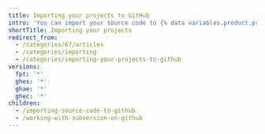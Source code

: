```yaml
---
title: Importing your projects to GitHub
intro: 'You can import your source code to {% data variables.product.product_name %} using a variety of different methods.'
shortTitle: Importing your projects
redirect_from:
  - /categories/67/articles
  - /categories/importing
  - /categories/importing-your-projects-to-github
versions:
  fpt: '*'
  ghes: '*'
  ghae: '*'
  ghec: '*'
children:
  - /importing-source-code-to-github
  - /working-with-subversion-on-github
---
```


